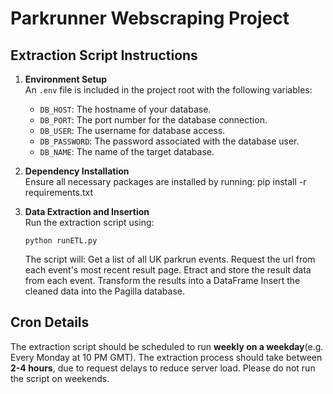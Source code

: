 # Parkrunner Webscraping Project

## Extraction Script Instructions

1. **Environment Setup**  
   An `.env` file is included in the project root with the following variables:
   - `DB_HOST`: The hostname of your database.
   - `DB_PORT`: The port number for the database connection.
   - `DB_USER`: The username for database access.
   - `DB_PASSWORD`: The password associated with the database user.
   - `DB_NAME`: The name of the target database.

2. **Dependency Installation**  
   Ensure all necessary packages are installed by running:
   pip install -r requirements.txt
   
3. **Data Extraction and Insertion**  
   Run the extraction script using:

   `python runETL.py`

   The script will:
    Get a list of all UK parkrun events.
    Request the url from each event's most recent result page.
    Etract and store the result data from each event.
    Transform the results into a DataFrame
    Insert the cleaned data into the Pagilla database.

## Cron Details

The extraction script should be scheduled to run **weekly on a weekday**(e.g. Every Monday at 10 PM GMT). 
The extraction process should take between **2-4 hours**, due to request delays to reduce server load.
Please do not run the script on weekends.
